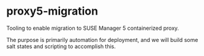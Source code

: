 # proxy5-migration
Tooling to enable migration to SUSE Manager 5 containerized proxy.

The purpose is primarily automation for deployment, and we will build some salt states and scripting to accomplish this.
